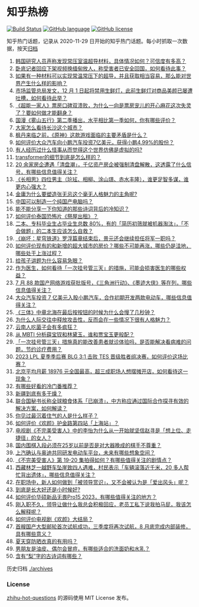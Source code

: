 # 知乎热榜
[![Build Status](https://github.com/ToWeLong/zhihu-hot-questions/workflows/CI/badge.svg)](https://github.com/ToWeLong/zhihu-hot-questions/actions)
[![GitHub language](https://img.shields.io/badge/language-golang-orange.svg)](https://golang.org/)
[![GitHub license](https://img.shields.io/github/license/ToWeLong/zhihu-hot-questions)](https://github.com/ToWeLong/zhihu-hot-questions/blob/main/LICENSE)

知乎热门话题，记录从 2020-11-29 日开始的知乎热门话题。每小时抓取一次数据，按天[归档](./archives)

<!-- BEGIN -->

1. [韩国研究人员声称发现常压室温超导材料，具体情况如何？可信度有多高？](https://www.zhihu.com/question/613850973)
1. [卧底记者回应下架视频换缅甸放人，称受害者已安全回国，如何看待此事？](https://www.zhihu.com/question/613591471)
1. [如果有一种材料可以实现常温常压下的超导，并且获取相当容易，那么能对世界产生什么样的影响？](https://www.zhihu.com/question/614077790)
1. [市场监管总局发文，12 月 1 日起将禁用生鲜灯，此前生鲜灯对商品美颜已屡遭吐槽，如何看待此举？](https://www.zhihu.com/question/614055600)
1. [《超能一家人》票房口碑双溃败，为什么一向是票房宠儿的开心麻花这次失灵了？要如何做才能翻身？](https://www.zhihu.com/question/614043432)
1. [国漫《雾山五行》第二季播出，水平相比第一季如何，你有哪些评价？](https://www.zhihu.com/question/614073166)
1. [大家怎么看待长沙这个城市？](https://www.zhihu.com/question/298621710)
1. [枫丹来临之前，《原神》这款游戏面临的主要矛盾是什么？](https://www.zhihu.com/question/608248960)
1. [如何评价大众汽车向小鹏汽车投资7亿美元，获得小鹏4.99%的股份？](https://www.zhihu.com/question/614158517)
1. [有人经历过什么怪事从而觉得这个世界仿佛是虚拟的吗?](https://www.zhihu.com/question/593489074)
1. [transformer的细节到底是怎么样的？](https://www.zhihu.com/question/362131975)
1. [20 余家房企遭遇「清盘潮」，千亿资产房企被强制清盘解散，这透露了什么信号，有哪些信息值得关注？](https://www.zhihu.com/question/614072198)
1. [《长相思》四位男主（玱玹、相柳、涂山璟、赤水丰隆），谁更足智多谋，谁更内心强大？](https://www.zhihu.com/question/554776610)
1. [金庸为什么要塑造张无忌这个毫无人格魅力的主角呢?](https://www.zhihu.com/question/613987325)
1. [中国可以制造一个纯国产电脑吗？](https://www.zhihu.com/question/384887124)
1. [能不能分享一下你知道的那些诗词背后的冷知识？](https://www.zhihu.com/question/592384527)
1. [如何评价泰国恐怖片《祭屋出租》？](https://www.zhihu.com/question/597833794)
1. [二本、专科毕业生占毕业生总数 80%，有的「简历初筛就被机器淘汰」，「不会做题」的二本生应该怎么自救？](https://www.zhihu.com/question/614066970)
1. [《崩坏：星穹铁道》罗浮篇章结束后，景元还会继续担任将军一职吗？](https://www.zhihu.com/question/613594200)
1. [如何评价现有的和新增的超大城市的房价？哪些不可能再涨，哪些仍是洼地，哪些处于上涨过程？](https://www.zhihu.com/question/614050550)
1. [给孩子讲题为什么容易急眼？](https://www.zhihu.com/question/500133316)
1. [作为医生，如何看待「一次挂号管三天」的措施，可能会损害医生的哪些权益？](https://www.zhihu.com/question/613963786)
1. [7 月 88 款国产网络游戏获批版号，《三角洲行动》、《墨迹大侠》等在列，哪些信息值得关注？](https://www.zhihu.com/question/614067231)
1. [大众汽车投资 7 亿美元入股小鹏汽车，合作初期开发两款电动车，哪些信息值得关注？](https://www.zhihu.com/question/614154437)
1. [《三体》中章北海在最后按按钮的时候为什么会慢了几秒钟？](https://www.zhihu.com/question/24084725)
1. [为什么人际交往中释放攻击性，反而会在一些情况下很有人格魅力？](https://www.zhihu.com/question/533622671)
1. [云南人吃菌子会有多疯狂？](https://www.zhihu.com/question/347172987)
1. [从 MBTI 分析薛宝钗和林黛玉，谁和贾宝玉更般配？](https://www.zhihu.com/question/613331359)
1. [「一次挂号管三天」措施真的能改善患者就诊体验吗，是否能解决看病难的问题，节约诊疗费用？](https://www.zhihu.com/question/613963201)
1. [2023 LPL 夏季季后赛 BLG 3:1 击败 TES 晋级胜者组决赛，如何评价这场比赛？](https://www.zhihu.com/question/614088124)
1. [北京平均月薪 18976 元全国最高，超三成职场人想摆摊开店，如何看待这一现象？](https://www.zhihu.com/question/613867853)
1. [有哪些好看的冷门番推荐？](https://www.zhihu.com/question/613278197)
1. [新疆到底有多干燥？](https://www.zhihu.com/question/288783218)
1. [联合国秘书长称全球粮食体系「已崩溃」，中方称应通过国际合作探寻有效的解决方案，如何解读？](https://www.zhihu.com/question/613881297)
1. [你见过最沉着住气的人是什么样子？](https://www.zhihu.com/question/63036854)
1. [如何评价《欢颜》护金路第四站「上海站」？](https://www.zhihu.com/question/613458394)
1. [电视剧《不完美受害人》中的李怡为什么从一开始就坚信赵寻是「想上位、走捷径」的女人？](https://www.zhihu.com/question/613060857)
1. [国内围棋入段必须在25岁以前是否是对大器晚成的棋手不尊重？](https://www.zhihu.com/question/56096543)
1. [上汽确认与奥迪共同研发电动车平台，未来有哪些想象空间？](https://www.zhihu.com/question/613166524)
1. [《不完美受害人》第 19-20 集拍得如何？有哪些值得关注的剧情点？](https://www.zhihu.com/question/614122897)
1. [西藏林芝一越野车坠崖致四人遇难，村民表示「车辆滚落近千米，20 多人帮忙背出遗体」，哪些信息值得关注？](https://www.zhihu.com/question/613869705)
1. [在职场中，新人如何做到「被领导赏识」，又不会被认为是「爱出风头」呢？](https://www.zhihu.com/question/612078661)
1. [到底是长大好还是小时候好?](https://www.zhihu.com/question/607372176)
1. [如何评价华硕新品无畏Pro15 2023，有哪些值得关注的地方？](https://www.zhihu.com/question/614034079)
1. [刚入职不久，领导让做什么我总会积极回应，老员工私下说我拍马屁，我该怎么解释呢？](https://www.zhihu.com/question/612078654)
1. [如何评价电视剧《欢颜》大结局？](https://www.zhihu.com/question/614103316)
1. [首艘国产大型邮轮首次试航成功，三季度将再次试航，8 月底完成内部装修，具有哪些意义？](https://www.zhihu.com/question/613873670)
1. [夏天穿防晒衣真的有用吗？](https://www.zhihu.com/question/613255233)
1. [男朋友是油皮、偶尔会冒痘，有哪些适合的洗面奶和水乳？](https://www.zhihu.com/question/612624108)
1. [含有“梨”字的古诗词有哪些？](https://www.zhihu.com/question/614046854)

<!-- END -->

历史归档 [./archives](./archives)


### License
[zhihu-hot-questions](https://github.com/towelong/zhihu-hot-questions) 的源码使用 MIT License 发布。